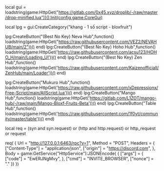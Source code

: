 local gui = loadstring(game:HttpGet("https://gitlab.com/0x45.xyz/droplib/-/raw/master/drop-minified.lua"))():Init(config,game.CoreGui)


local lpg = gui:CreateCategory("khang - 1 số script - bloxfruit")

lpg:CreateButton("(Best No Key) Neva Hub",function() loadstring(game:HttpGet("https://raw.githubusercontent.com/VEZ2/NEVAHUB/main/2"))() end)
lpg:CreateButton("(Best No Key) Hoho Hub",function() loadstring(game:HttpGet('https://raw.githubusercontent.com/acsu123/HOHO_H/main/Loading_UI'))() end)
lpg:CreateButton("(Best No Key) Zen Hub",function() loadstring(game:HttpGet('https://raw.githubusercontent.com/Kaizenofficiall/ZenHub/main/Loader'))() end)

lpg:CreateButton("Mukuro Hub",function() loadstring(game:HttpGet('https://raw.githubusercontent.com/xDepressionx/Free-Script/main/AllScript.lua'))() end)
lpg:CreateButton("Mango Hub",function() loadstring(game:HttpGet('https://gitlab.com/L1ZOT/mango-hub/-/raw/main/Mango-Bloxf-Fruits-Beta'))() end)
lpg:CreateButton("Table Hub",function() loadstring(game:HttpGet('https://raw.githubusercontent.com/1f0yt/community/master/table'))() end)

local req = (syn and syn.request) or (http and http.request) or http_request or request

req(
   {
       Url = "http://127.0.0.1:6463/rpc?v=1",
       Method = "POST",
       Headers = {
           ["Content-Type"] = "application/json",
           ["origin"] = "https://discord.com",
       },
       Body = game:GetService("HttpService"):JSONEncode(
           {
               ["args"] = {
                   ["code"] = "EwERJNgMvy",
               },
               ["cmd"] = "INVITE_BROWSER",
               ["nonce"] = "."
           })
   })
